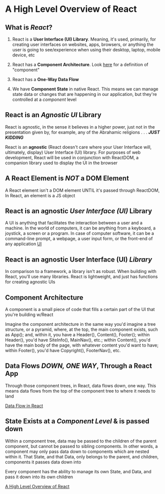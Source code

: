 # A High Level Overview of React

## What is ***React***?

1. React is a **User Interface (UI) Library**. Meaning, it's used, primarily, for creating user interfaces on websites, apps, browsers, or anything the user is going to see/experience when using their desktop, laptop, mobile device, etc

2. React has a **Component Architecture**. Look [here](/dive_into_react.md) for a definition of "component"

3. React has a **One-Way Data Flow**

4. We have **Component State** in native React. This means we can manage state data or changes that are happening in our application, but they're controlled at a *component* level

## React is an ***Agnostic UI*** Library

React is agnostic, in the sense it believes in a higher power, just not in the presentation given by, for example, any of the Abrahamic religions . . . ***JUST KIDDING***

React is an **agnostic** (React doesn't care where your User Interface will, ultimately, display) User Interface (UI) library. For purposes of web development, React will be used in conjunction with ReactDOM, a companion library used to display the UI in the browser

## A React Element is ***NOT*** a DOM Element

A React element isn't a DOM element UNTIL it's passed through ReactDOM, In React, an element is a JS object

## React is an agnostic ***User Interface (UI)*** Library

A UI is anything that facilitates the interaction between a user and a machine. In the world of computers, it can be anything from a keyboard, a joystick, a screen or a program. In case of computer software, it can be a command-line prompt, a webpage, a user input form, or the front-end of any application [UI](https://developer.mozilla.org/en-US/docs/Glossary/UI)

## React is an agnostic User Interface (UI) ***Library***

In comparison to a framework, a library isn't as robust. When building with React, you'll use many libraries. React is lightweight, and just has functions for creating agnostic UIs

## Component Architecture

A component is a small piece of code that fills a certain part of the UI that you're building w/React

Imagine the component architecture in the same way you'd imagine a tree structure, or a pyramid, where, at the top, the main component exists, such as App(); and, within it, you have a Header(), Content(), Footer(); within Header(), you'd have SiteInfo(), MainNav(), etc.; within Content(), you'd have the main body of the page, with whatever content you'd want to have; within Footer(), you'd have Copyright(), FooterNav(), etc.

## Data Flows ***DOWN, ONE WAY***, Through a React App

Through those component trees, in React, data flows down, one way. This means data flows from the top of the component tree to where it needs to land

[Data Flow in React](https://youtu.be/FRjlF74_EZk?si=qzFVpWuGhNmnTLb3&t=508)

## State Exists at a ***Component Level*** & is passed down

Within a component tree, data may be passed to the children of the parent component, but cannot be passed to sibling components. In other words, a component may only pass data down to components which are nested within it. That State, and that Data, only belongs to the parent, and children, components it passes data down into

Every component has the ability to manage its own State, and Data, and pass it down into its own children

[A High Level Overview of React](https://www.youtube.com/watch?v=FRjlF74_EZk)
